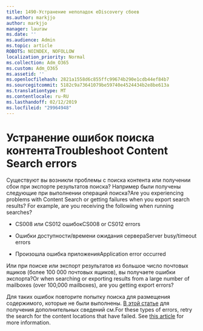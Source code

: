 ```yaml
---
title: 1490-Устранение неполадок eDiscovery сбоев
ms.author: markjjo
author: markjjo
manager: lauraw
ms.date: ''
ms.audience: Admin
ms.topic: article
ROBOTS: NOINDEX, NOFOLLOW
localization_priority: Normal
ms.collection: Adm_O365
ms.custom: Adm_O365
ms.assetid: ''
ms.openlocfilehash: 2821a1558d6c855ffc99674b290e1cdb44ef84b7
ms.sourcegitcommit: 5182c9a73641079be59740e4524434b2e8be613a
ms.translationtype: MT
ms.contentlocale: ru-RU
ms.lasthandoff: 02/12/2019
ms.locfileid: "29964948"
---
```

# <a name="troubleshoot-content-search-errors"></a><span data-ttu-id="9f91e-102">Устранение ошибок поиска контента</span><span class="sxs-lookup"><span data-stu-id="9f91e-102">Troubleshoot Content Search errors</span></span>

<span data-ttu-id="9f91e-p101">Существуют вы возникли проблемы с поиска контента или получении сбои при экспорте результатов поиска? Например были получены следующие при выполнении операций поиска?</span><span class="sxs-lookup"><span data-stu-id="9f91e-p101">Are you experiencing problems with Content Search or getting failures when you export search results? For example, are you receiving the following when running searches?</span></span>

- <span data-ttu-id="9f91e-105">CS008 или CS012 ошибок</span><span class="sxs-lookup"><span data-stu-id="9f91e-105">CS008 or CS012 errors</span></span>

- <span data-ttu-id="9f91e-106">Ошибки доступности/времени ожидания сервера</span><span class="sxs-lookup"><span data-stu-id="9f91e-106">Server busy/timeout errors</span></span>

- <span data-ttu-id="9f91e-107">Произошла ошибка приложения</span><span class="sxs-lookup"><span data-stu-id="9f91e-107">Application error occurred</span></span>

<span data-ttu-id="9f91e-108">Или при поиске или экспорт результатов из большое число почтовых ящиков (более 100 000 почтовых ящиков), вы получаете ошибки экспорта?</span><span class="sxs-lookup"><span data-stu-id="9f91e-108">Or when searching or exporting results from a large number of mailboxes (over 100,000 mailboxes), are you getting export errors?</span></span>

<span data-ttu-id="9f91e-p102">Для таких ошибок повторите попытку поиска для размещения содержимого, которые не были выполнены. [В этой статье](https://docs.microsoft.com/office365/securitycompliance/retry-failed-content-search) для получения дополнительных сведений см.</span><span class="sxs-lookup"><span data-stu-id="9f91e-p102">For these types of errors, retry the search for the content locations that have failed. See  [this article](https://docs.microsoft.com/office365/securitycompliance/retry-failed-content-search) for more information.</span></span>
